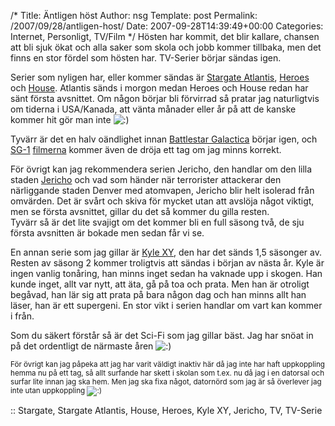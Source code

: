 /*
 Title: Äntligen höst
 Author: nsg
 Template: post
 Permalink: /2007/09/28/antligen-host/
 Date: 2007-09-28T14:39:49+00:00
 Categories: Internet, Personligt, TV/Film
*/
Hösten har kommit, det blir kallare, chansen att bli sjuk ökat och alla saker som skola och jobb kommer tillbaka, men det finns en stor fördel som hösten har. TV-Serier börjar sändas igen.

Serier som nyligen har, eller kommer sändas är [Stargate Atlantis][1], [Heroes][2] och [House][3]. Atlantis sänds i morgon medan Heroes och House redan har sänt första avsnittet. Om någon börjar bli förvirrad så pratar jag naturligtvis om tiderna i USA/Kanada, att vänta månader eller år på att de kanske kommer hit gör man inte <img src="http://nsg.cc/wp-includes/images/smilies/icon_smile.gif" alt=":)" class="wp-smiley" /> 

Tyvärr är det en halv oändlighet innan [Battlestar Galactica][4] börjar igen, och [SG-1][5] [filmerna][6] kommer även de dröja ett tag om jag minns korrekt.

För övrigt kan jag rekommendera serien Jericho, den handlar om den lilla staden [Jericho][7] och vad som händer när terrorister attackerar den närliggande staden Denver med atomvapen, Jericho blir helt isolerad från omvärden. Det är svårt och skiva för mycket utan att avslöja något viktigt, men se första avsnittet, gillar du det så kommer du gilla resten.  
Tyvärr så är det lite svajigt om det kommer bli en full säsong två, de sju första avsnitten är bokade men sedan får vi se.

En annan serie som jag gillar är [Kyle XY][8], den har det sänds 1,5 säsonger av. Resten av säsong 2 kommer troligtvis att sändas i början av nästa år. Kyle är ingen vanlig tonåring, han minns inget sedan ha vaknade upp i skogen. Han kunde inget, allt var nytt, att äta, gå på toa och prata. Men han är otroligt begåvad, han lär sig att prata på bara någon dag och han minns allt han läser, han är ett supergeni. En stor vikt i serien handlar om vart kan kommer i från.

Som du säkert förstår så är det Sci-Fi som jag gillar bäst. Jag har snöat in på det ordentligt de närmaste åren <img src="http://nsg.cc/wp-includes/images/smilies/icon_smile.gif" alt=":)" class="wp-smiley" /> 

<small>För övrigt kan jag påpeka att jag har varit väldigt inaktiv här då jag inte har haft uppkoppling hemma nu på ett tag, så allt surfande har skett i skolan som t.ex. nu då jag i en datorsal och surfar lite innan jag ska hem. Men jag ska fixa något, datornörd som jag är så överlever jag inte utan uppkoppling <img src="http://nsg.cc/wp-includes/images/smilies/icon_smile.gif" alt=":)" class="wp-smiley" /> </small>

:: Stargate, Stargate Atlantis, House, Heroes, Kyle XY, Jericho, TV, TV-Serie

<small></small>

 [1]: http://sv.wikipedia.org/wiki/Stargate_Atlantis
 [2]: http://sv.wikipedia.org/wiki/Heroes_%28TV-serie%29
 [3]: http://sv.wikipedia.org/wiki/House_%28TV-serie%29
 [4]: http://sv.wikipedia.org/wiki/Battlestar_Galactica
 [5]: http://en.wikipedia.org/wiki/Stargate:_Continuum
 [6]: http://en.wikipedia.org/wiki/Stargate:_The_Ark_of_Truth
 [7]: http://sv.wikipedia.org/wiki/Jericho_%28TV-serie%29
 [8]: http://sv.wikipedia.org/wiki/Kyle_XY
